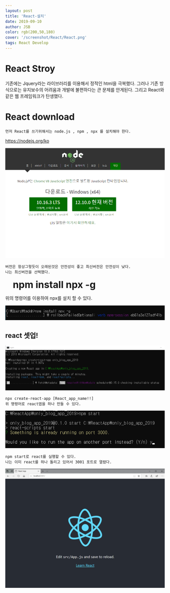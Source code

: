 ```yaml
---
layout: post
title: 'React-설치'
date: 2019-09-10
author: JSB
color: rgb(200,50,180)
cover: '/screenshot/React/React.png'
tags: React Develop
---
```


# React Stroy

기존에는 Jquery라는 라이브러리를 이용해서 정적인 html을 극복했다.
그러나 기존 방식으로는 유지보수의 어려움과 개발에 불편하다는 큰 문제를 안게된다.
그리고 React와 같은 웹 프레임워크가 탄생했다.

# React download

	먼저 React를 쓰기위해서는 node.js , npm , npx 를 설치해야 한다.

<a href="https://nodejs.org/ko" style="color:red">https://nodejs.org/ko</a>

<img src="/screenshot/React/1/1.png">

	버전은 항상그렇듯이 오래된것은 안전성이 좋고 최신버전은 안전성이 낮다.
    나는 최신버전을 선택했다.

&nbsp;&nbsp;&nbsp;&nbsp;&nbsp; <span style="font-weight:bold;font-size:30px">npm install npx -g</span>

위의 명령어를 이용하여 npx를 설치 할 수 있다.

<img src="/screenshot/React/1/2.png">

## react 셋업!

<img src="/screenshot/React/1/3.png">

	npx create-react-app [React_app_name!!]
    위 명령어로 react앱을 하나 만들 수 있다.

<img src="/screenshot/React/1/4.png">

	npm start로 react를 실행할 수 있다.
    나는 이미 react를 하나 돌리고 있어서 3001 포트로 열렸다.

<img src="/screenshot/React/1/5.png">
